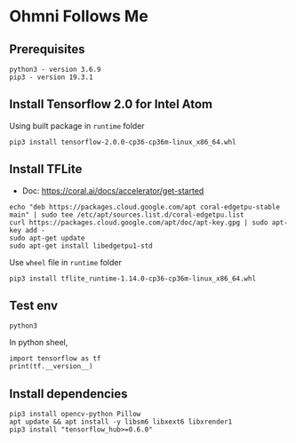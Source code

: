# Ohmni Follows Me

## Prerequisites

```
python3 - version 3.6.9
pip3 - version 19.3.1
```

## Install Tensorflow 2.0 for Intel Atom

Using built package in `runtime` folder

```
pip3 install tensorflow-2.0.0-cp36-cp36m-linux_x86_64.whl
```

## Install TFLite

* Doc: https://coral.ai/docs/accelerator/get-started

```
echo "deb https://packages.cloud.google.com/apt coral-edgetpu-stable main" | sudo tee /etc/apt/sources.list.d/coral-edgetpu.list
curl https://packages.cloud.google.com/apt/doc/apt-key.gpg | sudo apt-key add -
sudo apt-get update
sudo apt-get install libedgetpu1-std
```

Use `wheel` file in `runtime` folder

```
pip3 install tflite_runtime-1.14.0-cp36-cp36m-linux_x86_64.whl
```

## Test env

```
python3
```

In python sheel,

```
import tensorflow as tf
print(tf.__version__)
```

## Install dependencies

```
pip3 install opencv-python Pillow
apt update && apt install -y libsm6 libxext6 libxrender1
pip3 install "tensorflow_hub>=0.6.0"
```